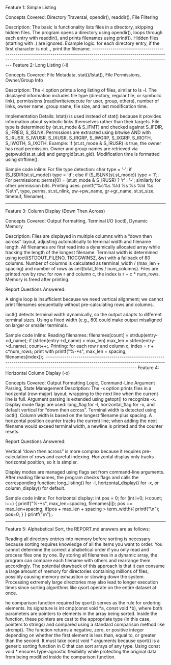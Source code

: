 Feature 1: Simple Listing

Concepts Covered: Directory Traversal, opendir(), readdir(), File Filtering

Description:
The basic ls functionality lists files in a directory, skipping hidden files. The program opens a directory using opendir(), loops through each entry with readdir(), and prints filenames using printf(). Hidden files (starting with .) are ignored. Example logic: for each directory entry, if the first character is not ., print the filename. --------------------------------------------------------------------------------------------------------------------------------------------------------------------------------------------------
Feature 2: Long Listing (-l)

Concepts Covered: File Metadata, stat()/lstat(), File Permissions, Owner/Group Info

Description:
The -l option prints a long listing of files, similar to ls -l. The displayed information includes file type (directory, regular file, or symbolic link), permissions (read/write/execute for user, group, others), number of links, owner name, group name, file size, and last modification time.

Implementation Details:
lstat() is used instead of stat() because it provides information about symbolic links themselves rather than their targets. File type is determined by (st.st_mode & S_IFMT) and checked against S_IFDIR, S_IFREG, S_ISLNK. Permissions are extracted using bitwise AND with S_IRUSR, S_IWUSR, S_IXUSR, S_IRGRP, S_IWGRP, S_IXGRP, S_IROTH, S_IWOTH, S_IXOTH. Example: if (st.st_mode & S_IRUSR) is true, the owner has read permission. Owner and group names are retrieved via getpwuid(st.st_uid) and getgrgid(st.st_gid). Modification time is formatted using strftime().

Sample code inline:
For file type detection: char type = '-'; if (S_ISDIR(st.st_mode)) type = 'd'; else if (S_ISLNK(st.st_mode)) type = 'l';. For permissions: perms[0] = (st.st_mode & S_IRUSR) ? 'r' : '-'; similarly for other permission bits. Printing uses: printf("%c%s %ld %s %s %ld %s %s\n", type, perms, st.st_nlink, pw->pw_name, gr->gr_name, st.st_size, timebuf, filename);.

-------------------------------------------------------------------------------------------------------------------------------------------------------------------------------------------------------
Feature 3: Column Display (Down Then Across)

Concepts Covered: Output Formatting, Terminal I/O (ioctl), Dynamic Memory

Description:
Files are displayed in multiple columns with a “down then across” layout, adjusting automatically to terminal width and filename length. All filenames are first read into a dynamically allocated array while tracking the length of the longest filename. Terminal width is determined using ioctl(STDOUT_FILENO, TIOCGWINSZ, &w) with a fallback of 80 columns. Number of columns is calculated as terminal_width / (max_len + spacing) and number of rows as ceil(total_files / num_columns). Files are printed row by row: for row r and column c, the index is r + c * num_rows. Memory is freed after printing.

Report Questions Answered:

A single loop is insufficient because we need vertical alignment; we cannot print filenames sequentially without pre-calculating rows and columns.

ioctl() detects terminal width dynamically, so the output adapts to different terminal sizes. Using a fixed width (e.g., 80) could make output misaligned on larger or smaller terminals.

Sample code inline:
Reading filenames: filenames[count] = strdup(entry->d_name); if (strlen(entry->d_name) > max_len) max_len = strlen(entry->d_name); count++;. Printing: for each row r and column c, index = r + c*num_rows; print with printf("%-*s", max_len + spacing, filenames[index]);.                                                          --------------------------------------------------------------------------------------------------------------------------------------------------------------------------------------------------------
Feature 4: Horizontal Column Display (-x)

Concepts Covered: Output Formatting Logic, Command-Line Argument Parsing, State Management Description:
The -x option prints files in a horizontal (row-major) layout, wrapping to the next line when the current line is full. Argument parsing is extended using getopt() to recognize -x. Display mode flags are used: long_flag for -l, horizontal_flag for -x, and default vertical for “down then across”. Terminal width is detected using ioctl(). Column width is based on the longest filename plus spacing. A horizontal position counter tracks the current line; when adding the next filename would exceed terminal width, a newline is printed and the counter resets.

Report Questions Answered:

Vertical “down then across” is more complex because it requires pre-calculation of rows and careful indexing. Horizontal display only tracks horizontal position, so it is simpler.

Display modes are managed using flags set from command-line arguments. After reading filenames, the program checks flags and calls the corresponding function: long_listing() for -l, horizontal_display() for -x, or column_display() for default.

Sample code inline:
For horizontal display: int pos = 0; for (int i=0; i<count; i++) { printf("%-*s", max_len+spacing, filenames[i]); pos += max_len+spacing; if(pos + max_len + spacing > term_width){ printf("\n");        pos=0; } } printf("\n");.

-------------------------------------------------------------------------------------------------------------------------------------------------------------------------------------------------------

Feature 5: Alphabetical Sort, the REPORT.md answers are as follows:

Reading all directory entries into memory before sorting is necessary because sorting requires knowledge of all the items you want to order. You cannot determine the correct alphabetical order if you only read and process files one by one. By storing all filenames in a dynamic array, the program can compare each filename with others and rearrange them accordingly. The potential drawback of this approach is that it can consume a large amount of memory for directories containing millions of files, possibly causing memory exhaustion or slowing down the system. Processing extremely large directories may also lead to longer execution times since sorting algorithms like qsort operate on the entire dataset at once.

he comparison function required by qsort() serves as the rule for ordering elements. Its signature is int cmp(const void *a, const void *b), where both parameters are pointers to elements in the array being sorted. Inside the function, these pointers are cast to the appropriate type (in this case, pointers to strings) and compared using a standard comparison method like strcmp(). The function returns a negative, zero, or positive integer depending on whether the first element is less than, equal to, or greater than the second. It must take const void * arguments because qsort() is a generic sorting function in C that can sort arrays of any type. Using const void * ensures type-agnostic flexibility while protecting the original data from being modified inside the comparison function.
